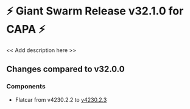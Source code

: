 # :zap: Giant Swarm Release v32.1.0 for CAPA :zap:

<< Add description here >>

## Changes compared to v32.0.0

### Components

- Flatcar from v4230.2.2 to [v4230.2.3](https://www.flatcar-linux.org/releases/#release-4230.2.3)


